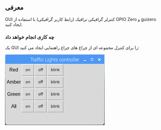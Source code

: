 ## معرفی

GUI کنترلر گرافیکی ترافیک (رابط کاربر گرافیکی) با استفاده از GPIO Zero و guizero ایجاد کنید.

### چه کاری انجام خواهد داد

یک GUI را برای کنترل مجموعه ای از چراغ های چراغ راهنمایی ایجاد می کنید:

![](images/guizero-4.png)